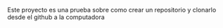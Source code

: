 Este proyecto es una prueba sobre como crear un repositorio y clonarlo desde el github a la computadora

